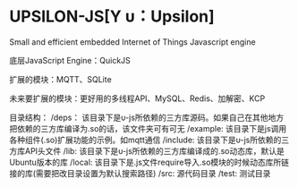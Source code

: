 # UPSILON-JS[Υ υ：Upsilon]
Small and efficient embedded Internet of Things Javascript engine

底层JavaScript Engine：QuickJS

扩展的模块：MQTT、SQLite



未来要扩展的模块：更好用的多线程API、MySQL、Redis、加解密、KCP


目录结构：
        /deps：     该目录下是υ-js所依赖的三方库源码。如果自己在其他地方把依赖的三方库编译为.so的话，该文件夹可有可无
        /example:   该目录下是js调用各种组件(.so)扩展功能的示例。如mqtt通信
        /include:   该目录下是υ-js所依赖的三方库API头文件
        /lib:       该目录下是υ-js所依赖的三方库编译成的.so动态库，默认是Ubuntu版本的库
        /local:     该目录下是.js文件require导入.so模块的时候动态库所链接的库(需要把改目录设置为默认搜索路径)
        /src:       源代码目录
        /test:      测试目录
